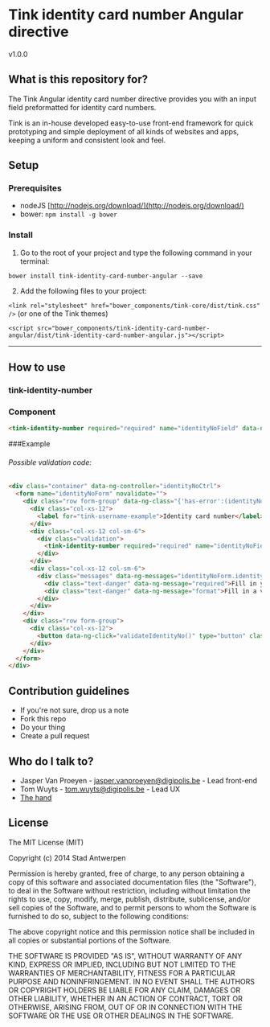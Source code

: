 # Tink identity card number Angular directive

v1.0.0

## What is this repository for?

The Tink Angular identity card number directive provides you with an input field preformatted for identity card numbers.

Tink is an in-house developed easy-to-use front-end framework for quick prototyping and simple deployment of all kinds of websites and apps, keeping a uniform and consistent look and feel.

## Setup

### Prerequisites

* nodeJS [http://nodejs.org/download/](http://nodejs.org/download/)
* bower: `npm install -g bower`

### Install

1. Go to the root of your project and type the following command in your terminal:

  `bower install tink-identity-card-number-angular --save`

2. Add the following files to your project:

  `<link rel="stylesheet" href="bower_components/tink-core/dist/tink.css" />` (or one of the Tink themes)

  `<script src="bower_components/tink-identity-card-number-angular/dist/tink-identity-card-number-angular.js"></script>`


----------


## How to use

### tink-identity-number

### Component

```html
<tink-identity-number required="required" name="identityNoField" data-ng-model="identityNoModel"></tink-identity-number>
```

###Example

###### Possible validation code: ######

```html
<div class="container" data-ng-controller="identityNoCtrl">
  <form name="identityNoForm" novalidate="">
    <div class="row form-group" data-ng-class="{'has-error':(identityNoForm.identityNoField.$dirty || identityNoForm.submitted) && identityNoForm.identityNoField.$invalid,'has-success': (identityNoForm.identityNoField.$dirty || identityNoForm.submitted) && identityNoForm.identityNoField.$valid}">
      <div class="col-xs-12">
        <label for="tink-username-example">Identity card number</label>
      </div>
      <div class="col-xs-12 col-sm-6">
        <div class="validation">
          <tink-identity-number required="required" name="identityNoField" data-ng-model="identityNoModel"></tink-identity-number>
        </div>
      </div>
      <div class="col-xs-12 col-sm-6">
        <div class="messages" data-ng-messages="identityNoForm.identityNoField.$error" data-ng-if="(identityNoForm.identityNoField.$dirty || identityNoForm.submitted)">
          <div class="text-danger" data-ng-message="required">Fill in your identity card number.</div>
          <div class="text-danger" data-ng-message="format">Fill in a valid identity card number.</div>
        </div>
      </div>
    </div>
    <div class="row form-group">
      <div class="col-xs-12">
        <button data-ng-click="validateIdentityNo()" type="button" class="btn-primary">Validate</button>
      </div>
    </div>
  </form>
</div>
```

## Contribution guidelines

* If you're not sure, drop us a note
* Fork this repo
* Do your thing
* Create a pull request

## Who do I talk to?

* Jasper Van Proeyen - jasper.vanproeyen@digipolis.be - Lead front-end
* Tom Wuyts - tom.wuyts@digipolis.be - Lead UX
* [The hand](https://www.youtube.com/watch?v=_O-QqC9yM28)

## License

The MIT License (MIT)

Copyright (c) 2014 Stad Antwerpen

Permission is hereby granted, free of charge, to any person obtaining a copy
of this software and associated documentation files (the "Software"), to deal
in the Software without restriction, including without limitation the rights
to use, copy, modify, merge, publish, distribute, sublicense, and/or sell
copies of the Software, and to permit persons to whom the Software is
furnished to do so, subject to the following conditions:

The above copyright notice and this permission notice shall be included in all
copies or substantial portions of the Software.

THE SOFTWARE IS PROVIDED "AS IS", WITHOUT WARRANTY OF ANY KIND, EXPRESS OR
IMPLIED, INCLUDING BUT NOT LIMITED TO THE WARRANTIES OF MERCHANTABILITY,
FITNESS FOR A PARTICULAR PURPOSE AND NONINFRINGEMENT. IN NO EVENT SHALL THE
AUTHORS OR COPYRIGHT HOLDERS BE LIABLE FOR ANY CLAIM, DAMAGES OR OTHER
LIABILITY, WHETHER IN AN ACTION OF CONTRACT, TORT OR OTHERWISE, ARISING FROM,
OUT OF OR IN CONNECTION WITH THE SOFTWARE OR THE USE OR OTHER DEALINGS IN THE
SOFTWARE.
